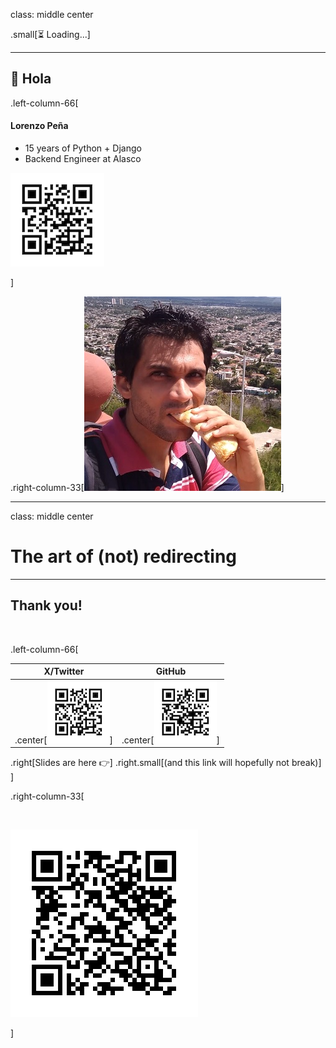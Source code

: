 class: middle center

.small[⏳ Loading...]

---

## 👋 Hola

.left-column-66[

#### Lorenzo Peña

- 15 years of Python + Django
- Backend Engineer at Alasco

![Alasco QR Code](images/qr-alasco.png)

]

.right-column-33[![Myself](images/lorinkoz.jpg)]

---

class: middle center

# The art of (not) redirecting

---

## Thank you!

<br/>

.left-column-66[

| X/Twitter                                                       | GitHub                                                        |
| --------------------------------------------------------------- | ------------------------------------------------------------- |
| .center[![X/Twitter profile QR Code](images/qr-lorinkoz-x.png)] | .center[![GitHub profile QR Code](images/qr-lorinkoz-gh.png)] |

.right[Slides are here 👉]
.right.small[(and this link will hopefully not break)]
]

.right-column-33[

<br/>

![Slides QR Code](images/qr-slides.png)

]
